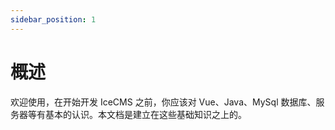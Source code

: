 ```yaml
---
sidebar_position: 1
---
```


# 概述
欢迎使用，在开始开发 IceCMS 之前，你应该对 Vue、Java、MySql 数据库、服务器等有基本的认识。本文档是建立在这些基础知识之上的。